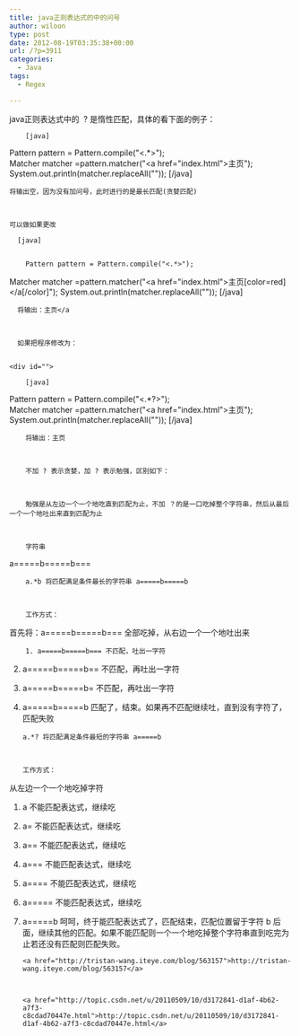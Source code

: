 ```yaml
---
title: java正则表达式的中的问号
author: wiloon
type: post
date: 2012-08-19T03:35:38+00:00
url: /?p=3911
categories:
  - Java
tags:
  - Regex

---
```




<div id="blog_content">
  java正则表达式中的  ? 是惰性匹配，具体的看下面的例子： 
  
  <div id="">
    
      
        [java]
 Pattern pattern = Pattern.compile("<.*>");
 Matcher matcher =pattern.matcher("<a href="index.html">主页</a>");
 System.out.println(matcher.replaceAll(""));
 [/java]
      
    
  
  
  
    将输出空，因为没有加问号，此时进行的是最长匹配(贪婪匹配)
  
  
  
    可以做如果更改
  
  
  <div id="">
    
      [java] 
      
      
        Pattern pattern = Pattern.compile("<.*>");
 Matcher matcher =pattern.matcher("<a href="index.html">主页[color=red]</a[/color]");
 System.out.println(matcher.replaceAll(""));
 [/java]
      
    
    
    
      将输出：主页</a
    
    
    
      如果把程序修改为：
    
    
    <div id="">
      
        [java]
 Pattern pattern = Pattern.compile("<.*?>");
 Matcher matcher =pattern.matcher("<a href="index.html">主页</a>");
 System.out.println(matcher.replaceAll(""));
 [/java]
      
      
      
        将输出：主页
      
      
      
        不加 ? 表示贪婪，加 ? 表示勉强，区别如下：
      
      
      
        勉强是从左边一个一个地吃直到匹配为止，不加 ？的是一口吃掉整个字符串，然后从最后一个一个地吐出来直到匹配为止
      
      
      
        字符串
 a=====b=====b===
      
      
      
        a.*b 将匹配满足条件最长的字符串 a=====b=====b
      
      
      
        工作方式：
 首先将：a=====b=====b=== 全部吃掉，从右边一个一个地吐出来
      
      
      
        1. a=====b=====b=== 不匹配，吐出一字符
 2. a=====b=====b== 不匹配，再吐出一字符
 3. a=====b=====b= 不匹配，再吐出一字符
 4. a=====b=====b 匹配了，结束。如果再不匹配继续吐，直到没有字符了，匹配失败
      
      
      
        a.*? 将匹配满足条件最短的字符串 a=====b
      
      
      
        工作方式：
 从左边一个一个地吃掉字符
 1. a 不能匹配表达式，继续吃
 2. a= 不能匹配表达式，继续吃
 3. a== 不能匹配表达式，继续吃
 4. a=== 不能匹配表达式，继续吃
 5. a==== 不能匹配表达式，继续吃
 6. a===== 不能匹配表达式，继续吃
 7. a=====b 呵呵，终于能匹配表达式了，匹配结束，匹配位置留于字符 b 后面，继续其他的匹配。如果不能匹配则一个一个地吃掉整个字符串直到吃完为止若还没有匹配则匹配失败。
      
      
      
        <a href="http://tristan-wang.iteye.com/blog/563157">http://tristan-wang.iteye.com/blog/563157</a>
      
      
      
        <a href="http://topic.csdn.net/u/20110509/10/d3172841-d1af-4b62-a7f3-c8cdad70447e.html">http://topic.csdn.net/u/20110509/10/d3172841-d1af-4b62-a7f3-c8cdad70447e.html</a>
      
    
  
